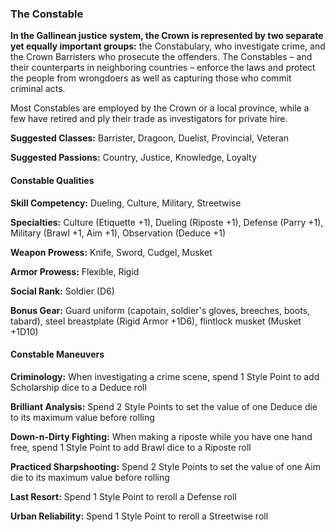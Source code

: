 ### The Constable

****In the Gallinean justice system, the Crown is represented by two
separate yet equally important groups:**** the Constabulary, who
investigate crime, and the Crown Barristers who prosecute the offenders.
The Constables – and their counterparts in neighboring countries –
enforce the laws and protect the people from wrongdoers as well as
capturing those who commit criminal acts.

Most Constables are employed by the Crown or a local province, while a
few have retired and ply their trade as investigators for private hire.

**Suggested Classes:** Barrister, Dragoon, Duelist, Provincial, Veteran

**Suggested Passions:** Country, Justice, Knowledge, Loyalty

#### Constable Qualities

**Skill Competency:** Dueling, Culture, Military, Streetwise

**Specialties:** Culture (Etiquette +1), Dueling (Riposte +1), Defense
(Parry +1), Military (Brawl +1, Aim +1), Observation (Deduce +1)

**Weapon Prowess:** Knife, Sword, Cudgel, Musket

**Armor Prowess:** Flexible, Rigid

**Social Rank:** Soldier (D6)

**Bonus Gear:** Guard uniform (capotain, soldier's gloves, breeches,
boots, tabard), steel breastplate (Rigid Armor +1D6), flintlock musket
(Musket +1D10)

#### Constable Maneuvers

**Criminology:** When investigating a crime scene, spend 1 Style Point
to add Scholarship dice to a Deduce roll

**Brilliant Analysis:** Spend 2 Style Points to set the value of one
Deduce die to its maximum value before rolling

**Down-n-Dirty Fighting:** When making a riposte while you have one hand
free, spend 1 Style Point to add Brawl dice to a Riposte roll

**Practiced Sharpshooting:** Spend 2 Style Points to set the value of
one Aim die to its maximum value before rolling

**Last Resort:** Spend 1 Style Point to reroll a Defense roll

****Urban** Reliability:** Spend 1 Style Point to reroll a Streetwise
roll

